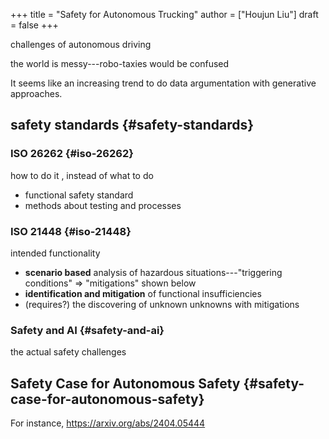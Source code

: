 +++
title = "Safety for Autonomous Trucking"
author = ["Houjun Liu"]
draft = false
+++

challenges of autonomous driving

the world is messy---robo-taxies would be confused

It seems like an increasing trend to do data argumentation with generative approaches.


## safety standards {#safety-standards}


### ISO 26262 {#iso-26262}

how to do it , instead of what to do

-   functional safety standard
-   methods about testing and processes


### ISO 21448 {#iso-21448}

intended functionality

-   **scenario based** analysis of hazardous situations---"triggering conditions" =&gt; "mitigations" shown below
-   **identification and mitigation** of functional insufficiencies
-   (requires?) the discovering of unknown unknowns with mitigations


### Safety and AI {#safety-and-ai}

the actual safety challenges


## Safety Case for Autonomous Safety {#safety-case-for-autonomous-safety}

For instance, <https://arxiv.org/abs/2404.05444>
